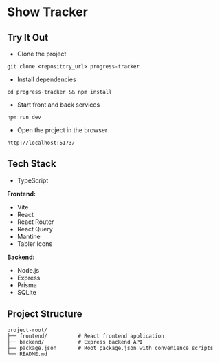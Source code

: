 # Show Tracker

## Try It Out

- Clone the project
```
git clone <repository_url> progress-tracker
```
- Install dependencies
```
cd progress-tracker && npm install
```
- Start front and back services
```
npm run dev
```
- Open the project in the browser
```
http://localhost:5173/
```

## Tech Stack

- TypeScript

**Frontend:**
- Vite
- React
- React Router
- React Query
- Mantine
- Tabler Icons

**Backend:**
- Node.js
- Express
- Prisma
- SQLite

## Project Structure

```
project-root/
├── frontend/          # React frontend application
├── backend/           # Express backend API
├── package.json       # Root package.json with convenience scripts
└── README.md
```
